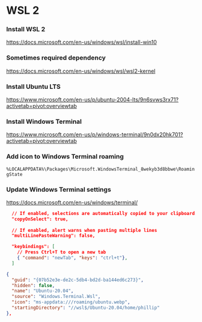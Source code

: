 # WSL 2

### Install WSL 2

https://docs.microsoft.com/en-us/windows/wsl/install-win10

### Sometimes required dependency

https://docs.microsoft.com/en-us/windows/wsl/wsl2-kernel

### Install Ubuntu LTS

https://www.microsoft.com/en-us/p/ubuntu-2004-lts/9n6svws3rx71?activetab=pivot:overviewtab

### Install Windows Terminal

https://www.microsoft.com/en-us/p/windows-terminal/9n0dx20hk701?activetab=pivot:overviewtab

### Add icon to Windows Terminal roaming

`%LOCALAPPDATA%\Packages\Microsoft.WindowsTerminal_8wekyb3d8bbwe\RoamingState`

### Update Windows Terminal settings

https://docs.microsoft.com/en-us/windows/terminal/

```json
  // If enabled, selections are automatically copied to your clipboard.
  "copyOnSelect": true,
  
  // If enabled, alert warns when pasting multiple lines
  "multiLinePasteWarning": false,

  "keybindings": [
    // Press Ctrl+T to open a new tab
    { "command": "newTab", "keys": "ctrl+t"},
  ]
```

```json
{
  "guid": "{07b52e3e-de2c-5db4-bd2d-ba144ed6c273}",
  "hidden": false,
  "name": "Ubuntu-20.04",
  "source": "Windows.Terminal.Wsl",
  "icon": "ms-appdata:///roaming/ubuntu.webp",
  "startingDirectory": "//wsl$/Ubuntu-20.04/home/phillip"
},
```

